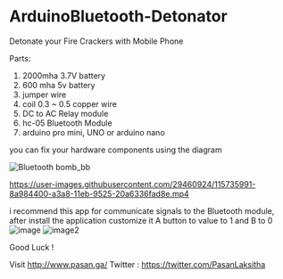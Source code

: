 # ArduinoBluetooth-Detonator
Detonate your Fire Crackers with Mobile Phone

Parts:
1. 2000mha 3.7V battery
2. 600 mha 5v battery 
3. jumper wire 
4. coil 0.3 ~ 0.5 copper wire 
5. DC to AC Relay module
6. hc-05 Bluetooth Module 
7. arduino pro mini, UNO or arduino nano 

you can fix your hardware components using the diagram

![Bluetooth bomb_bb](https://user-images.githubusercontent.com/29460924/115735785-6177b380-a3a8-11eb-8df2-a848aa2b9e7b.png)

https://user-images.githubusercontent.com/29460924/115735991-8a984400-a3a8-11eb-9525-20a6336fad8e.mp4

i recommend this app for communicate signals to the Bluetooth module, after install the application customize it A button to value to 1 and B to 0 
![image](https://user-images.githubusercontent.com/29460924/115737994-427a2100-a3aa-11eb-958a-716ee0892dd3.jpeg)
![image2](https://user-images.githubusercontent.com/29460924/115738002-43ab4e00-a3aa-11eb-9f39-33ca57ee77cc.jpeg)

Good Luck ! 

Visit http://www.pasan.ga/ 
Twitter : https://twitter.com/PasanLaksitha
